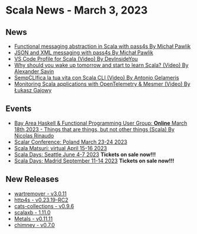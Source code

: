 # Scala News - March 3, 2023


## News

[//]: # (Add to this list any link to news you want included in markdown format with description in square brackets followed by URL in normal brackets)

- [Functional messaging abstraction in Scala with pass4s By Michał Pawlik](https://blog.michalp.net/posts/scala/pass4s-basics/)
- [JSON and XML messaging with pass4s By Michał Pawlik](https://blog.michalp.net/posts/scala/pass4s-codecs/)
- [VS Code Profile for Scala (Video) By DevInsideYou](https://www.youtube.com/watch?v=g8Dd37e7GRk)
- [Why should you wake up tomorrow and start to learn Scala? (Video) By Alexander Savin](https://www.youtube.com/watch?v=wHfD-BROv88)
- [SempCLIfica la tua vita con Scala CLI (Video) By Antonio Gelameris](https://www.youtube.com/watch?v=TmsYHCiZ-4Q)
- [Monitoring Scala applications with OpenTelemetry & Mesmer (Video) By Łukasz Gajowy](https://www.youtube.com/watch?v=LJFll2rIJkI)



## Events 

[//]: # (Add to this list any link to an upcoming scala related event like a conference or meetup you want included in markdown format with description in square brackets followed by URL in normal brackets)

- [Bay Area Haskell & Functional Programming User Group: **Online** March 18th,2023 - Things that are things, but not other things (Scala) By Nicolas Rinaudo](https://www.meetup.com/bay-area-haskell-user-group/events/291680080/)
- [Scalar Conference: Poland March 23-24 2023](https://www.scalar-conf.com/)
- [Scala Matsuri: virtual April 15-16 2023](https://scalamatsuri.org/en/)
- [Scala Days: Seattle June 4-7 2023](https://scaladays.org/)  **Tickets on sale now!!!**
- [Scala Days: Madrid September 11-14 2023](https://scaladays.org/)  **Tickets on sale now!!!** 


## New Releases

[//]: # (Add to this list any link to new package release changelog you want included in markdown format with description in square brackets followed by URL in normal brackets)

- [wartremover - v3.0.11](https://github.com/wartremover/wartremover/releases/tag/v3.0.11)
- [http4s - v0.23.19-RC2](https://github.com/http4s/http4s/releases/tag/v0.23.19-RC2)
- [cats-collections - v0.9.6](https://github.com/typelevel/cats-collections/releases/tag/v0.9.6)
- [scalaxb - 1.11.0](https://github.com/eed3si9n/scalaxb/releases/tag/v1.11.0)
- [Metals - v0.11.11](https://scalameta.org/metals/blog/2023/03/02/aluminium/)
- [chimney - v0.7.0](https://github.com/scalalandio/chimney/releases/tag/0.7.0)


